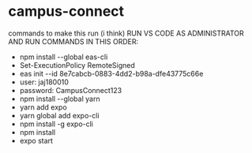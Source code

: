 ﻿# campus-connect

commands to make this run (i think) RUN VS CODE AS ADMINISTRATOR AND RUN COMMANDS IN THIS ORDER:
- npm install --global eas-cli
- Set-ExecutionPolicy RemoteSigned
- eas init --id 8e7cabcb-0883-4dd2-b98a-dfe43775c66e 
- user: jaj180010
- password: CampusConnect123   
- npm install --global yarn 
- yarn add expo
- yarn global add expo-cli                   
- npm install -g expo-cli
- npm install
- expo start  
